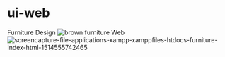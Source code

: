 # ui-web
Furniture Design
![brown furniture](https://user-images.githubusercontent.com/586490/34439150-26c4ff7e-ecac-11e7-9e7c-3efe204853f7.png)
Web
![screencapture-file-applications-xampp-xamppfiles-htdocs-furniture-index-html-1514555742465](https://user-images.githubusercontent.com/586490/34439077-c232d324-ecab-11e7-97a7-59b82fc2492a.png)